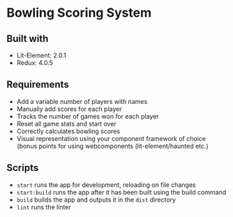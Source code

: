 # Bowling Scoring System

## Built with 

- Lit-Element: 2.0.1
- Redux: 4.0.5

## Requirements

- Add a variable number of players with names 
- Manually add scores for each player
- Tracks the number of games won for each player 
- Reset all game stats and start over 
- Correctly calculates bowling scores 
- Visual representation using your component framework of choice (bonus points for using webcomponents (lit-element/haunted etc.) 

## Scripts

- `start` runs the app for development, reloading on file changes
- `start:build` runs the app after it has been built using the build command
- `build` builds the app and outputs it in the `dist` directory
- `lint` runs the linter
